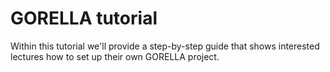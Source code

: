 # GORELLA tutorial

Within this tutorial we'll provide a step-by-step guide that shows interested lectures how to set up their own GORELLA project.
